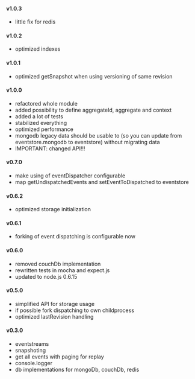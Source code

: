 #### v1.0.3
- little fix for redis

#### v1.0.2
- optimized indexes

#### v1.0.1
- optimized getSnapshot when using versioning of same revision

#### v1.0.0
- refactored whole module
- added possibility to define aggregateId, aggregate and context
- added a lot of tests
- stabilized everything
- optimized performance
- mongodb legacy data should be usable to (so you can update from eventstore.mongodb to eventstore) without migrating data
- IMPORTANT: changed API!!!

#### v0.7.0

- make using of eventDispatcher configurable
- map getUndispatchedEvents and setEventToDispatched to eventstore

#### v0.6.2

- optimized storage initialization

#### v0.6.1

- forking of event dispatching is configurable now

#### v0.6.0

- removed couchDb implementation
- rewritten tests in mocha and expect.js
- updated to node.js 0.6.15

#### v0.5.0

- simplified API for storage usage
- if possible fork dispatching to own childprocess
- optimized lastRevision handling

#### v0.3.0

- eventstreams
- snapshoting
- get all events with paging for replay
- console.logger
- db implementations for mongoDb, couchDb, redis